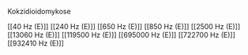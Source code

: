 Kokzidioidomykose

[[40 Hz (E)]]
[[240 Hz (E)]]
[[650 Hz (E)]]
[[850 Hz (E)]]
[[2500 Hz (E)]]
[[13060 Hz (E)]]
[[119500 Hz (E)]]
[[695000 Hz (E)]]
[[722700 Hz (E)]]
[[932410 Hz (E)]]